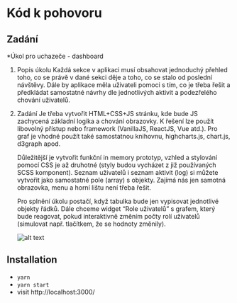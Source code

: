 # Kód k pohovoru

## Zadání

\*Úkol pro uchazeče - dashboard

1. Popis úkolu
   Každá sekce v aplikaci musí obsahovat jednoduchý přehled toho, co se právě v dané sekci děje a toho, co se stalo od poslední návštěvy. Dále by aplikace měla uživateli pomoci s tím, co je třeba řešit a předkládat samostatné návrhy dle jednotlivých aktivit a podezřelého chování uživatelů.
2. Zadání
   Je třeba vytvořit HTML+CSS+JS stránku, kde bude JS zachycená základní logika a chování obrazovky. K řešení lze použít libovolný přístup nebo framework (VanillaJS, ReactJS, Vue atd.). Pro graf je vhodné použít také samostatnou knihovnu, highcharts.js, chart.js, d3graph apod.

   Důležitější je vytvořit funkční in memory prototyp, vzhled a stylování pomocí CSS je až druhotné (styly budou vycházet z již používaných SCSS komponent). Seznam uživatelů i seznam aktivit (log) si můžete vytvořit jako samostatné pole (array) s objekty. Zajímá nás jen samotná obrazovka, menu a horní lištu není třeba řešit.

   Pro splnění úkolu postačí, když tabulka bude jen vypisovat jednotlivé objekty řádků. Dále chceme widget “Role uživatelů” s grafem, který bude reagovat, pokud interaktivně změním počty rolí uživatelů (simulovat např. tlačítkem, že se hodnoty změnily).

   ![alt text](https://i.ibb.co/R3LCdgV/img.png)

## Installation

- `yarn`
- `yarn start`
- visit http://localhost:3000/
